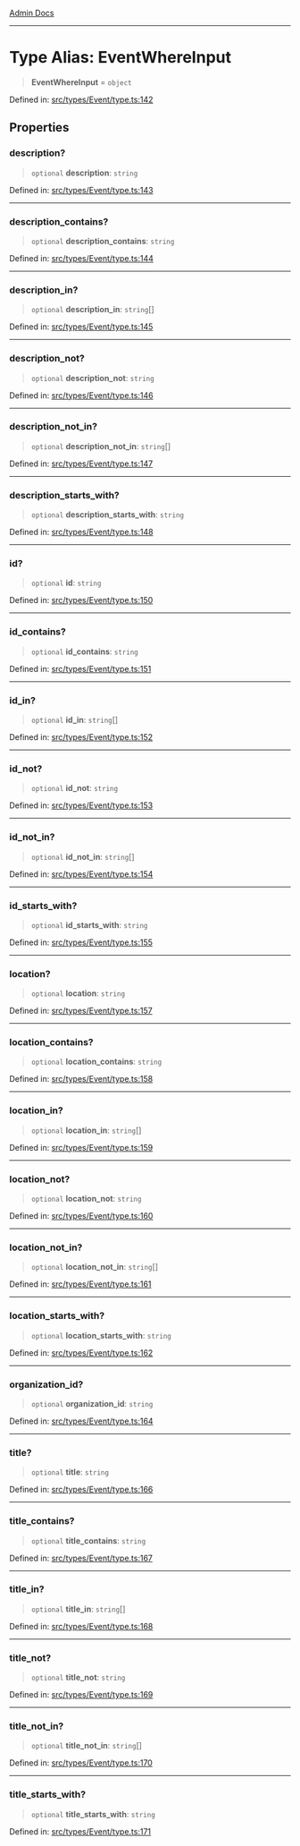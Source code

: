 [Admin Docs](/)

***

# Type Alias: EventWhereInput

> **EventWhereInput** = `object`

Defined in: [src/types/Event/type.ts:142](https://github.com/PalisadoesFoundation/talawa-admin/blob/main/src/types/Event/type.ts#L142)

## Properties

### description?

> `optional` **description**: `string`

Defined in: [src/types/Event/type.ts:143](https://github.com/PalisadoesFoundation/talawa-admin/blob/main/src/types/Event/type.ts#L143)

***

### description\_contains?

> `optional` **description\_contains**: `string`

Defined in: [src/types/Event/type.ts:144](https://github.com/PalisadoesFoundation/talawa-admin/blob/main/src/types/Event/type.ts#L144)

***

### description\_in?

> `optional` **description\_in**: `string`[]

Defined in: [src/types/Event/type.ts:145](https://github.com/PalisadoesFoundation/talawa-admin/blob/main/src/types/Event/type.ts#L145)

***

### description\_not?

> `optional` **description\_not**: `string`

Defined in: [src/types/Event/type.ts:146](https://github.com/PalisadoesFoundation/talawa-admin/blob/main/src/types/Event/type.ts#L146)

***

### description\_not\_in?

> `optional` **description\_not\_in**: `string`[]

Defined in: [src/types/Event/type.ts:147](https://github.com/PalisadoesFoundation/talawa-admin/blob/main/src/types/Event/type.ts#L147)

***

### description\_starts\_with?

> `optional` **description\_starts\_with**: `string`

Defined in: [src/types/Event/type.ts:148](https://github.com/PalisadoesFoundation/talawa-admin/blob/main/src/types/Event/type.ts#L148)

***

### id?

> `optional` **id**: `string`

Defined in: [src/types/Event/type.ts:150](https://github.com/PalisadoesFoundation/talawa-admin/blob/main/src/types/Event/type.ts#L150)

***

### id\_contains?

> `optional` **id\_contains**: `string`

Defined in: [src/types/Event/type.ts:151](https://github.com/PalisadoesFoundation/talawa-admin/blob/main/src/types/Event/type.ts#L151)

***

### id\_in?

> `optional` **id\_in**: `string`[]

Defined in: [src/types/Event/type.ts:152](https://github.com/PalisadoesFoundation/talawa-admin/blob/main/src/types/Event/type.ts#L152)

***

### id\_not?

> `optional` **id\_not**: `string`

Defined in: [src/types/Event/type.ts:153](https://github.com/PalisadoesFoundation/talawa-admin/blob/main/src/types/Event/type.ts#L153)

***

### id\_not\_in?

> `optional` **id\_not\_in**: `string`[]

Defined in: [src/types/Event/type.ts:154](https://github.com/PalisadoesFoundation/talawa-admin/blob/main/src/types/Event/type.ts#L154)

***

### id\_starts\_with?

> `optional` **id\_starts\_with**: `string`

Defined in: [src/types/Event/type.ts:155](https://github.com/PalisadoesFoundation/talawa-admin/blob/main/src/types/Event/type.ts#L155)

***

### location?

> `optional` **location**: `string`

Defined in: [src/types/Event/type.ts:157](https://github.com/PalisadoesFoundation/talawa-admin/blob/main/src/types/Event/type.ts#L157)

***

### location\_contains?

> `optional` **location\_contains**: `string`

Defined in: [src/types/Event/type.ts:158](https://github.com/PalisadoesFoundation/talawa-admin/blob/main/src/types/Event/type.ts#L158)

***

### location\_in?

> `optional` **location\_in**: `string`[]

Defined in: [src/types/Event/type.ts:159](https://github.com/PalisadoesFoundation/talawa-admin/blob/main/src/types/Event/type.ts#L159)

***

### location\_not?

> `optional` **location\_not**: `string`

Defined in: [src/types/Event/type.ts:160](https://github.com/PalisadoesFoundation/talawa-admin/blob/main/src/types/Event/type.ts#L160)

***

### location\_not\_in?

> `optional` **location\_not\_in**: `string`[]

Defined in: [src/types/Event/type.ts:161](https://github.com/PalisadoesFoundation/talawa-admin/blob/main/src/types/Event/type.ts#L161)

***

### location\_starts\_with?

> `optional` **location\_starts\_with**: `string`

Defined in: [src/types/Event/type.ts:162](https://github.com/PalisadoesFoundation/talawa-admin/blob/main/src/types/Event/type.ts#L162)

***

### organization\_id?

> `optional` **organization\_id**: `string`

Defined in: [src/types/Event/type.ts:164](https://github.com/PalisadoesFoundation/talawa-admin/blob/main/src/types/Event/type.ts#L164)

***

### title?

> `optional` **title**: `string`

Defined in: [src/types/Event/type.ts:166](https://github.com/PalisadoesFoundation/talawa-admin/blob/main/src/types/Event/type.ts#L166)

***

### title\_contains?

> `optional` **title\_contains**: `string`

Defined in: [src/types/Event/type.ts:167](https://github.com/PalisadoesFoundation/talawa-admin/blob/main/src/types/Event/type.ts#L167)

***

### title\_in?

> `optional` **title\_in**: `string`[]

Defined in: [src/types/Event/type.ts:168](https://github.com/PalisadoesFoundation/talawa-admin/blob/main/src/types/Event/type.ts#L168)

***

### title\_not?

> `optional` **title\_not**: `string`

Defined in: [src/types/Event/type.ts:169](https://github.com/PalisadoesFoundation/talawa-admin/blob/main/src/types/Event/type.ts#L169)

***

### title\_not\_in?

> `optional` **title\_not\_in**: `string`[]

Defined in: [src/types/Event/type.ts:170](https://github.com/PalisadoesFoundation/talawa-admin/blob/main/src/types/Event/type.ts#L170)

***

### title\_starts\_with?

> `optional` **title\_starts\_with**: `string`

Defined in: [src/types/Event/type.ts:171](https://github.com/PalisadoesFoundation/talawa-admin/blob/main/src/types/Event/type.ts#L171)
